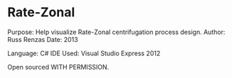 # Rate-Zonal
Purpose: Help visualize Rate-Zonal centrifugation process design.
Author: Russ Renzas
Date: 2013

Language: C#
IDE Used: Visual Studio Express 2012

Open sourced WITH PERMISSION.
 
